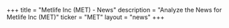 +++
title = "Metlife Inc (MET) - News"
description = "Analyze the News for Metlife Inc (MET)"
ticker = "MET"
layout = "news"
+++

